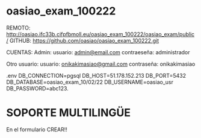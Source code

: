 # oasiao_exam_100222

REMOTO: http://oasiao.ifc33b.cifpfbmoll.eu/oasiao_exam_100222/oasiao_exam/public/
GITHUB: https://github.com/oasiao/oasiao_exam_100222.git

CUENTAS:
Admin:
usuario: admin@email.com
contraeseña: administrador

Otro usuario:
usuario: onikakimasiao@gmail.com
contraseña: onikakimasiao

.env
DB_CONNECTION=pgsql
DB_HOST=51.178.152.213
DB_PORT=5432
DB_DATABASE=oasiao_exam_10/02/22
DB_USERNAME=oasiao_usr
DB_PASSWORD=abc123.

# SOPORTE MULTILINGÜE 
En el formulario CREAR!! 